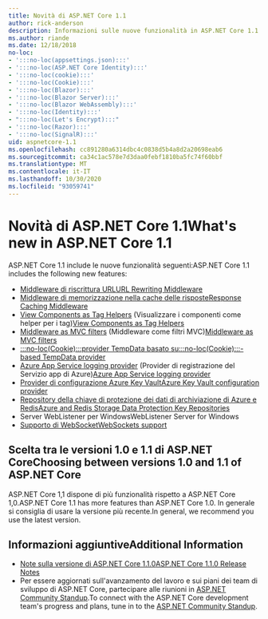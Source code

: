 ```yaml
---
title: Novità di ASP.NET Core 1.1
author: rick-anderson
description: Informazioni sulle nuove funzionalità in ASP.NET Core 1.1.
ms.author: riande
ms.date: 12/18/2018
no-loc:
- ':::no-loc(appsettings.json):::'
- ':::no-loc(ASP.NET Core Identity):::'
- ':::no-loc(cookie):::'
- ':::no-loc(Cookie):::'
- ':::no-loc(Blazor):::'
- ':::no-loc(Blazor Server):::'
- ':::no-loc(Blazor WebAssembly):::'
- ':::no-loc(Identity):::'
- ":::no-loc(Let's Encrypt):::"
- ':::no-loc(Razor):::'
- ':::no-loc(SignalR):::'
uid: aspnetcore-1.1
ms.openlocfilehash: cc891280a6314dbc4c0838d5b4a8d2a20698eab6
ms.sourcegitcommit: ca34c1ac578e7d3daa0febf1810ba5fc74f60bbf
ms.translationtype: MT
ms.contentlocale: it-IT
ms.lasthandoff: 10/30/2020
ms.locfileid: "93059741"
---
```

# <a name="whats-new-in-aspnet-core-11"></a><span data-ttu-id="ce14b-103">Novità di ASP.NET Core 1.1</span><span class="sxs-lookup"><span data-stu-id="ce14b-103">What's new in ASP.NET Core 1.1</span></span>

<span data-ttu-id="ce14b-104">ASP.NET Core 1.1 include le nuove funzionalità seguenti:</span><span class="sxs-lookup"><span data-stu-id="ce14b-104">ASP.NET Core 1.1 includes the following new features:</span></span>

- [<span data-ttu-id="ce14b-105">Middleware di riscrittura URL</span><span class="sxs-lookup"><span data-stu-id="ce14b-105">URL Rewriting Middleware</span></span>](xref:fundamentals/url-rewriting)
- [<span data-ttu-id="ce14b-106">Middleware di memorizzazione nella cache delle risposte</span><span class="sxs-lookup"><span data-stu-id="ce14b-106">Response Caching Middleware</span></span>](xref:performance/caching/middleware)
- <span data-ttu-id="ce14b-107">[View Components as Tag Helpers](xref:mvc/views/view-components#invoking-a-view-component-as-a-tag-helper) (Visualizzare i componenti come helper per i tag)</span><span class="sxs-lookup"><span data-stu-id="ce14b-107">[View Components as Tag Helpers](xref:mvc/views/view-components#invoking-a-view-component-as-a-tag-helper)</span></span>
- <span data-ttu-id="ce14b-108">[Middleware as MVC filters](xref:mvc/controllers/filters#using-middleware-in-the-filter-pipeline) (Middleware come filtri MVC)</span><span class="sxs-lookup"><span data-stu-id="ce14b-108">[Middleware as MVC filters](xref:mvc/controllers/filters#using-middleware-in-the-filter-pipeline)</span></span>
- [<span data-ttu-id="ce14b-109">:::no-loc(Cookie):::provider TempData basato su</span><span class="sxs-lookup"><span data-stu-id="ce14b-109">:::no-loc(Cookie):::-based TempData provider</span></span>](xref:fundamentals/app-state#tempdata)
- <span data-ttu-id="ce14b-110">[Azure App Service logging provider](xref:fundamentals/logging/index#azure-app-service-provider) (Provider di registrazione del Servizio app di Azure)</span><span class="sxs-lookup"><span data-stu-id="ce14b-110">[Azure App Service logging provider](xref:fundamentals/logging/index#azure-app-service-provider)</span></span>
- [<span data-ttu-id="ce14b-111">Provider di configurazione Azure Key Vault</span><span class="sxs-lookup"><span data-stu-id="ce14b-111">Azure Key Vault configuration provider</span></span>](xref:security/key-vault-configuration)
- [<span data-ttu-id="ce14b-112">Repository della chiave di protezione dei dati di archiviazione di Azure e Redis</span><span class="sxs-lookup"><span data-stu-id="ce14b-112">Azure and Redis Storage Data Protection Key Repositories</span></span>](xref:security/data-protection/implementation/key-storage-providers)
- <span data-ttu-id="ce14b-113">Server WebListener per Windows</span><span class="sxs-lookup"><span data-stu-id="ce14b-113">WebListener Server for Windows</span></span>
- [<span data-ttu-id="ce14b-114">Supporto di WebSocket</span><span class="sxs-lookup"><span data-stu-id="ce14b-114">WebSockets support</span></span>](xref:fundamentals/websockets)

## <a name="choosing-between-versions-10-and-11-of-aspnet-core"></a><span data-ttu-id="ce14b-115">Scelta tra le versioni 1.0 e 1.1 di ASP.NET Core</span><span class="sxs-lookup"><span data-stu-id="ce14b-115">Choosing between versions 1.0 and 1.1 of ASP.NET Core</span></span>

<span data-ttu-id="ce14b-116">ASP.NET Core 1,1 dispone di più funzionalità rispetto a ASP.NET Core 1,0.</span><span class="sxs-lookup"><span data-stu-id="ce14b-116">ASP.NET Core 1.1 has more features than ASP.NET Core 1.0.</span></span> <span data-ttu-id="ce14b-117">In generale si consiglia di usare la versione più recente.</span><span class="sxs-lookup"><span data-stu-id="ce14b-117">In general, we recommend you use the latest version.</span></span>

## <a name="additional-information"></a><span data-ttu-id="ce14b-118">Informazioni aggiuntive</span><span class="sxs-lookup"><span data-stu-id="ce14b-118">Additional Information</span></span>

- [<span data-ttu-id="ce14b-119">Note sulla versione di ASP.NET Core 1.1.0</span><span class="sxs-lookup"><span data-stu-id="ce14b-119">ASP.NET Core 1.1.0 Release Notes</span></span>](https://github.com/dotnet/aspnetcore/releases/tag/1.1.0)
- <span data-ttu-id="ce14b-120">Per essere aggiornati sull'avanzamento del lavoro e sui piani dei team di sviluppo di ASP.NET Core, partecipare alle riunioni in [ASP.NET Community Standup](https://live.asp.net/).</span><span class="sxs-lookup"><span data-stu-id="ce14b-120">To connect with the ASP.NET Core development team's progress and plans, tune in to the [ASP.NET Community Standup](https://live.asp.net/).</span></span>
